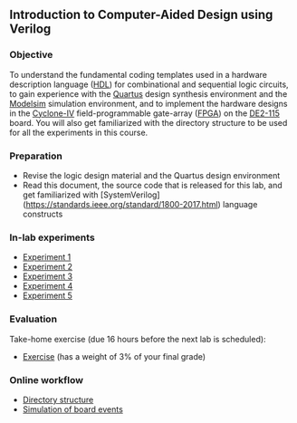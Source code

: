 ## Introduction to Computer-Aided Design using Verilog

<a name="objective"></a>
### Objective

To understand the fundamental coding templates used in a hardware description language ([HDL](https://www.allaboutcircuits.com/technical-articles/what-is-a-hardware-description-language-hdl/)) for combinational and sequential logic circuits, to gain experience with the [Quartus](https://www.intel.ca/content/www/ca/en/software/programmable/quartus-prime/overview.html) design synthesis environment and the [Modelsim](https://www.intel.ca/content/www/ca/en/software/programmable/quartus-prime/model-sim.html) simulation environment, and to implement the hardware designs in the [Cyclone-IV](https://www.intel.ca/content/www/ca/en/products/programmable/fpga/cyclone-iv.html) field-programmable gate-array ([FPGA](https://www.eetimes.com/all-about-fpgas/)) on the [DE2-115](https://www.terasic.com.tw/cgi-bin/page/archive.pl?Language=English&No=502) board. You will also get familiarized with the directory structure to be used for all the experiments in this course.

### Preparation

* Revise the logic design material and the Quartus design environment
* Read this document, the source code that is released for this lab, and get familiarized with [SystemVerilog] (https://standards.ieee.org/standard/1800-2017.html) language constructs

### In-lab experiments

- [Experiment 1](experiment1/doc/experiment1.md)
- [Experiment 2](experiment2/doc/experiment2.md)
- [Experiment 3](experiment3/doc/experiment3.md)
- [Experiment 4](experiment4/doc/experiment4.md)
- [Experiment 5](experiment5/doc/experiment5.md)

### Evaluation

Take-home exercise (due 16 hours before the next lab is scheduled):

- [Exercise](exercise/doc/exercise.md) (has a weight of 3% of your final grade)

### Online workflow

- [Directory structure](directory-structure.md)
- [Simulation of board events](board-simulation.md)
